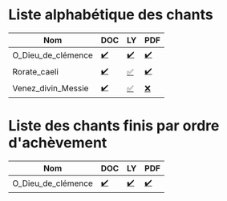 
# Liste alphabétique des chants
Nom | DOC | LY | PDF
--- | --- | -- | ---
O_Dieu_de_clémence | [:heavy_check_mark:](songs/O_Dieu_de_clémence.doc) | [:heavy_check_mark:](songs/O_Dieu_de_clémence.ly) | [:heavy_check_mark:](songs/O_Dieu_de_clémence.pdf)
Rorate_caeli | [:heavy_check_mark:](songs/Rorate_caeli.doc) | [:white_check_mark:](songs/Rorate_caeli.ly) | [:heavy_check_mark:](songs/Rorate_caeli.pdf)
Venez_divin_Messie | [:heavy_check_mark:](songs/Venez_divin_Messie.doc) | [:white_check_mark:](songs/Venez_divin_Messie.ly) | [:x:](songs/)
# Liste des chants finis par ordre d'achèvement
Nom | DOC | LY | PDF
--- | --- | -- | ---
O_Dieu_de_clémence | [:heavy_check_mark:](songs/O_Dieu_de_clémence.doc) | [:heavy_check_mark:](songs/O_Dieu_de_clémence.ly) | [:heavy_check_mark:](songs/O_Dieu_de_clémence.pdf)
